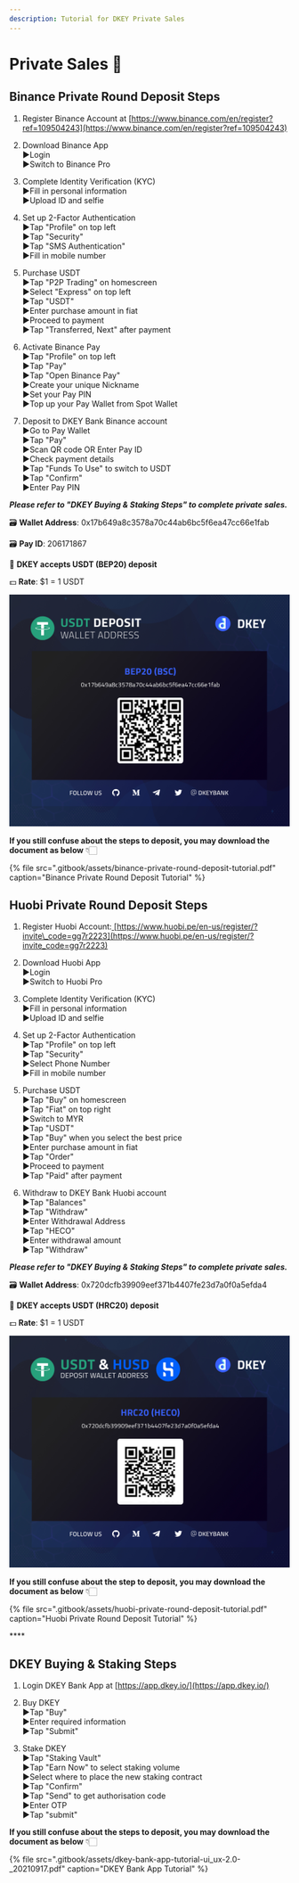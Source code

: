 ```yaml
---
description: Tutorial for DKEY Private Sales
---
```


# Private Sales 🎯

## **Binance Private Round Deposit Steps**

1. Register Binance Account at [https://www.binance.com/en/register?ref=109504243](https://www.binance.com/en/register?ref=109504243) 

2. Download Binance App  
   ▶Login  
   ▶Switch to Binance Pro

3. Complete Identity Verification \(KYC\)  
   ▶Fill in personal information  
   ▶Upload ID and selfie

4. Set up 2-Factor Authentication  
   ▶Tap "Profile" on top left  
   ▶Tap "Security"  
   ▶Tap "SMS Authentication"  
   ▶Fill in mobile number

5. Purchase USDT  
   ▶Tap "P2P Trading" on homescreen  
   ▶Select "Express" on top left  
   ▶Tap "USDT"  
   ▶Enter purchase amount in fiat  
   ▶Proceed to payment  
   ▶Tap "Transferred, Next" after payment

6. Activate Binance Pay  
   ▶Tap "Profile" on top left  
   ▶Tap "Pay"  
   ▶Tap "Open Binance Pay"  
   ▶Create your unique Nickname  
   ▶Set your Pay PIN  
   ▶Top up your Pay Wallet from Spot Wallet

7. Deposit to DKEY Bank Binance account  
   ▶Go to Pay Wallet  
   ▶Tap "Pay"  
   ▶Scan QR code OR Enter Pay ID  
   ▶Check payment details  
   ▶Tap "Funds To Use" to switch to USDT  
   ▶Tap "Confirm"  
   ▶Enter Pay PIN

_**Please refer to "DKEY Buying & Staking Steps" to complete private sales.**_



🗃 **Wallet Address**: 0x17b649a8c3578a70c44ab6bc5f6ea47cc66e1fab

🗃 **Pay ID**: 206171867

🔑 **DKEY accepts USDT \(BEP20\) deposit**

💵 **Rate**: $1 = 1 USDT

![](.gitbook/assets/usdt-deposit-poster_bep20.jpg)

**If you still confuse about the steps to deposit, you may download the document as below** 👇🏻 

{% file src=".gitbook/assets/binance-private-round-deposit-tutorial.pdf" caption="Binance Private Round Deposit Tutorial" %}



## Huobi Private Round Deposit Steps

1. Register Huobi Account:[ ](https://bit.ly/3gdMois)[https://www.huobi.pe/en-us/register/?invite\_code=gg7r2223](https://www.huobi.pe/en-us/register/?invite_code=gg7r2223)

2. Download Huobi App  
   ▶Login   
   ▶Switch to Huobi Pro

3. Complete Identity Verification \(KYC\)  
   ▶Fill in personal information  
   ▶Upload ID and selfie

4. Set up 2-Factor Authentication  
   ▶Tap "Profile" on top left  
   ▶Tap "Security"  
   ▶Select Phone Number  
   ▶Fill in mobile number

5. Purchase USDT  
   ▶Tap "Buy" on homescreen  
   ▶Tap "Fiat" on top right  
   ▶Switch to MYR  
   ▶Tap "USDT"  
   ▶Tap "Buy" when you select the best price  
   ▶Enter purchase amount in fiat  
   ▶Tap "Order"  
   ▶Proceed to payment  
   ▶Tap "Paid" after payment

6. Withdraw to DKEY Bank Huobi account  
   ▶Tap "Balances"  
   ▶Tap "Withdraw"  
   ▶Enter Withdrawal Address  
   ▶Tap "HECO"  
   ▶Enter withdrawal amount  
   ▶Tap "Withdraw"

_**Please refer to "DKEY Buying & Staking Steps" to complete private sales.**_



🗃 **Wallet Address**: 0x720dcfb39909eef371b4407fe23d7a0f0a5efda4  
  
🔑 **DKEY accepts USDT \(HRC20\) deposit**

💵 **Rate**: $1 = 1 USDT

![](.gitbook/assets/hrc20_usdt-and-husd.jpg)

**If you still confuse about the step to deposit, you may download the document as below** 👇🏻 

{% file src=".gitbook/assets/huobi-private-round-deposit-tutorial.pdf" caption="Huobi Private Round Deposit Tutorial" %}

\*\*\*\*

## **DKEY Buying & Staking Steps**

1. Login DKEY Bank App at [https://app.dkey.io/](https://app.dkey.io/)

2. Buy DKEY  
   ▶Tap "Buy"  
   ▶Enter required information  
   ▶Tap "Submit"

3. Stake DKEY  
   ▶Tap "Staking Vault"  
   ▶Tap "Earn Now" to select staking volume  
   ▶Select where to place the new staking contract  
   ▶Tap "Confirm"  
   ▶Tap "Send" to get authorisation code  
   ▶Enter OTP  
   ▶Tap "submit"



**If you still confuse about the steps to deposit, you may download the document as below** 👇🏻 

{% file src=".gitbook/assets/dkey-bank-app-tutorial-ui\_ux-2.0-\_20210917.pdf" caption="DKEY Bank App Tutorial" %}



